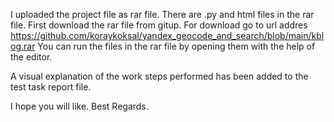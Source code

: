 
I uploaded the project file as rar file.
There are .py and html files in the rar file.
First download the rar file from gitup. For download go to url addres https://github.com/koraykoksal/yandex_geocode_and_search/blob/main/kblog.rar
You can run the files in the rar file by opening them with the help of the editor.

A visual explanation of the work steps performed has been added to the test task report file.

I hope you will like.
Best Regards.
